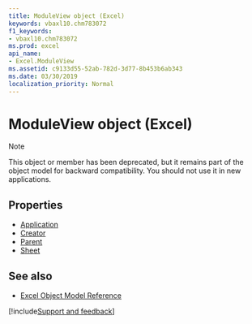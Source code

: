 ```yaml
---
title: ModuleView object (Excel)
keywords: vbaxl10.chm783072
f1_keywords:
- vbaxl10.chm783072
ms.prod: excel
api_name:
- Excel.ModuleView
ms.assetid: c9133d55-52ab-782d-3d77-8b453b6ab343
ms.date: 03/30/2019
localization_priority: Normal
---
```



# ModuleView object (Excel)

> [!NOTE] 
> This object or member has been deprecated, but it remains part of the object model for backward compatibility. You should not use it in new applications.

## Properties

- [Application](Excel.ModuleView.Application.md)
- [Creator](Excel.ModuleView.Creator.md)
- [Parent](Excel.ModuleView.Parent.md)
- [Sheet](Excel.ModuleView.Sheet.md)

## See also

- [Excel Object Model Reference](overview/Excel/object-model.md)

[!include[Support and feedback](~/includes/feedback-boilerplate.md)]